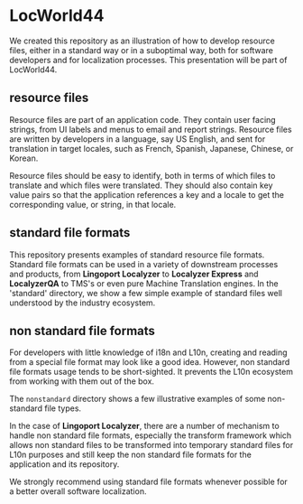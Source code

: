 # LocWorld44
We created this repository as an illustration of how to develop resource files, either in a standard way or in a suboptimal way, both for software developers and for localization processes. This presentation will be part of LocWorld44.

## resource files
Resource files are part of an application code. They contain user facing strings, from UI labels and menus to email and report strings. Resource files are written by developers in a language, say US English, and sent for translation in target locales, such as French, Spanish, Japanese, Chinese, or Korean.

Resource files should be easy to identify, both in terms of which files to translate and which files were translated. They should also contain key value pairs so that the application references a key and a locale to get the corresponding value, or string, in that locale. 

## standard file formats
This repository presents examples of standard resource file formats. Standard file formats can be used in a variety of downstream processes and products, from <b>Lingoport Localyzer</b> to <b>Localyzer Express</b> and <b>LocalyzerQA</b> to TMS's or even pure Machine Translation engines. In the 'standard' directory, we show a few simple example of standard files well understood by the industry ecosystem.

## non standard file formats
For developers with little knowledge of i18n and L10n, creating and reading from a special file format may look like a good idea. However, non standard file formats usage tends to be short-sighted. It prevents the L10n ecosystem from working with them out of the box. 

The <code>nonstandard</code> directory shows a few illustrative examples of some non-standard file types. 

In the case of <b>Lingoport Localyzer</b>, there are a number of mechanism to handle non standard file formats, especially the transform framework which allows non standard files to be transformed into temporary standard files for L10n purposes and still keep the non standard file formats for the application and its repository.

We strongly recommend using standard file formats whenever possible for a better overall software localization. 
